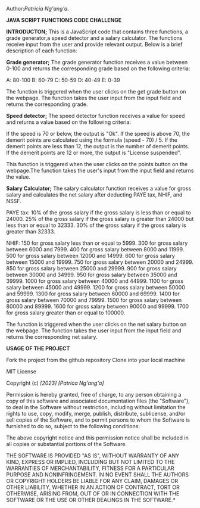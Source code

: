 Author:*Patricia Ng'ang'a.*

**JAVA SCRIPT FUNCTIONS CODE CHALLENGE**

**INTRODUCTON;**
This is a JavaScript code that contains three functions, a grade generator,a speed detector and a salary calculator.
The functions receive input from the user and provide relevant output. 
Below is a brief description of each function:


**Grade generator;**
The grade generator function receives a value between 0-100 and returns the corresponding grade based on the following criteria:

A: 80-100
B: 60-79
C: 50-59
D: 40-49
E: 0-39

The function is triggered when the user clicks on the get grade button on the webpage. The function takes the user input from the input field and returns the corresponding grade.



**Speed detector;**
The speed detector function receives a value for speed and returns a value  based on the following criteria:


If the speed is 70 or below, the output is "Ok".
If the speed is above 70, the demerit points are calculated using the formula (speed - 70) / 5.
If the demerit points are less than 12, the output is the number of demerit points.
If the demerit points are 12 or more, the output is "License suspended".


This function is triggered when the user clicks on the points button on the webpage.The function takes the user's input from the input field and returns the 
value.


**Salary Calculator;**
The salary calculator function receives a value for gross salary and calculates the net salary after deducting PAYE tax, NHIF, and NSSF.

PAYE tax:
10% of the gross salary if the gross salary is less than or equal to 24000.
25% of the gross salary if the gross salary is greater than 24000 but less than or equal to 32333.
30% of the gross salary if the gross salary is greater than 32333.




NHIF:
150 for gross salary less than or equal to 5999.
300 for gross salary between 6000 and 7999.
400 for gross salary between 8000 and 11999.
500 for gross salary between 12000 and 14999.
600 for gross salary between 15000 and 19999.
750 for gross salary between 20000 and 24999.
850 for gross salary between 25000 and 29999.
900 for gross salary between 30000 and 34999.
950 for gross salary between 35000 and 39999.
1000 for gross salary between 40000 and 44999.
1100 for gross salary between 45000 and 49999.
1200 for gross salary between 50000 and 59999.
1300 for gross salary between 60000 and 69999.
1400 for gross salary between 70000 and 79999.
1500 for gross salary between 80000 and 89999.
1600 for gross salary between 90000 and 99999.
1700 for gross salary greater than or equal to 100000.

The function is triggered when the user clicks on the net salary button on the webpage. The function takes the user input from the input field and returns the corresponding net salary.


**USAGE OF THE PROJECT**

Fork the project from the github repository
Clone into your local machine




MIT License

Copyright (c) *[2023]* *[Patrica Ng'ang'a]*

Permission is hereby granted, free of charge, to any person obtaining a copy
of this software and associated documentation files (the "Software"), to deal
in the Software without restriction, including without limitation the rights
to use, copy, modify, merge, publish, distribute, sublicense, and/or sell
copies of the Software, and to permit persons to whom the Software is
furnished to do so, subject to the following conditions:

The above copyright notice and this permission notice shall be included in all
copies or substantial portions of the Software.

THE SOFTWARE IS PROVIDED "AS IS", WITHOUT WARRANTY OF ANY KIND, EXPRESS OR
IMPLIED, INCLUDING BUT NOT LIMITED TO THE WARRANTIES OF MERCHANTABILITY,
FITNESS FOR A PARTICULAR PURPOSE AND NONINFRINGEMENT. IN NO EVENT SHALL THE
AUTHORS OR COPYRIGHT HOLDERS BE LIABLE FOR ANY CLAIM, DAMAGES OR OTHER
LIABILITY, WHETHER IN AN ACTION OF CONTRACT, TORT OR OTHERWISE, ARISING FROM,
OUT OF OR IN CONNECTION WITH THE SOFTWARE OR THE USE OR OTHER DEALINGS IN THE
SOFTWARE.*

